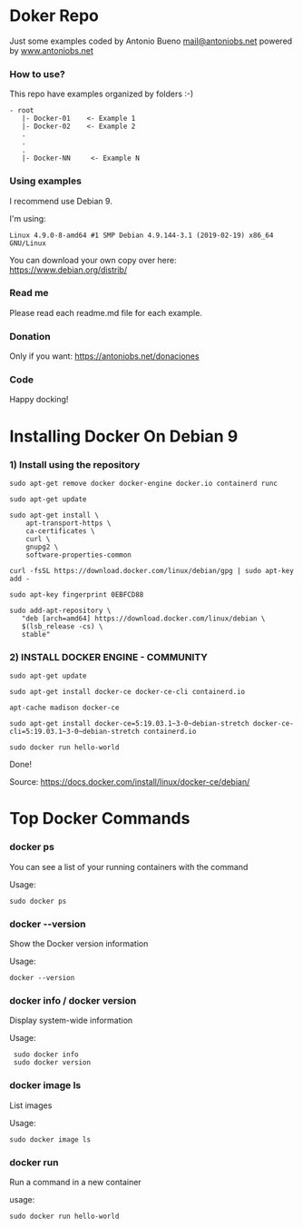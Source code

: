 # Doker Repo

Just some examples coded by Antonio Bueno <mail@antoniobs.net> powered by www.antoniobs.net

### How to use?

This repo have examples organized by folders :-)

```
- root
   |- Docker-01    <- Example 1
   |- Docker-02    <- Example 2
   .
   .
   .
   |- Docker-NN     <- Example N
```

### Using examples

I recommend use Debian 9.

I'm using:

```
Linux 4.9.0-8-amd64 #1 SMP Debian 4.9.144-3.1 (2019-02-19) x86_64 GNU/Linux
```

You can download your own copy over here: https://www.debian.org/distrib/

### Read me

Please read each readme.md file for each example.

### Donation

Only if you want: https://antoniobs.net/donaciones

### Code

Happy docking!

# Installing Docker On Debian 9

### 1) Install using the repository

```
sudo apt-get remove docker docker-engine docker.io containerd runc

sudo apt-get update

sudo apt-get install \
    apt-transport-https \
    ca-certificates \
    curl \
    gnupg2 \
    software-properties-common

curl -fsSL https://download.docker.com/linux/debian/gpg | sudo apt-key add -

sudo apt-key fingerprint 0EBFCD88

sudo add-apt-repository \
   "deb [arch=amd64] https://download.docker.com/linux/debian \
   $(lsb_release -cs) \
   stable"
```

### 2) INSTALL DOCKER ENGINE - COMMUNITY

```
sudo apt-get update

sudo apt-get install docker-ce docker-ce-cli containerd.io

apt-cache madison docker-ce

sudo apt-get install docker-ce=5:19.03.1~3-0~debian-stretch docker-ce-cli=5:19.03.1~3-0~debian-stretch containerd.io

sudo docker run hello-world
```

Done!

Source: https://docs.docker.com/install/linux/docker-ce/debian/

# Top Docker Commands

### docker ps

You can see a list of your running containers with the command

Usage:

```
sudo docker ps
```

### docker --version

Show the Docker version information

Usage:

```
docker --version
```

### docker info / docker version

Display system-wide information

Usage:

```
 sudo docker info
 sudo docker version
```

### docker image ls

List images

Usage:

```
sudo docker image ls
```

### docker run

Run a command in a new container

usage:

```
sudo docker run hello-world
```









